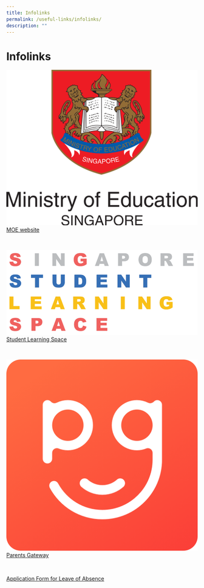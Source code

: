 ```yaml
---
title: Infolinks
permalink: /useful-links/infolinks/
description: ""
---
```


# Infolinks

![MOE](/images/moe.png)
[MOE website](https://www.moe.gov.sg/)

<br>

![SLS](/images/SLS.png)
[Student Learning Space](https://vle.learning.moe.edu.sg/login) 

<br>

![PG](/images/PG.png)
[Parents Gateway](https://pg.moe.edu.sg/)

<br>

[Application Form for Leave of Absence](https://go.gov.sg/bdms-loa)
